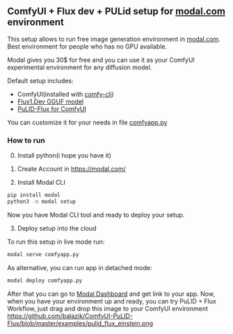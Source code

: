 ## ComfyUI + Flux dev + PULid setup for [modal.com](https://modal.com/) environment

This setup allows to run free image generation environment in [modal.com](https://modal.com/). Best environment for people who has no GPU available.

Modal gives you 30$ for free and you can use it as your ComfyUI experimental environment for any diffusion model.

Default setup includes:
- ComfyUI(installed with [comfy-cli](https://github.com/Comfy-Org/comfy-cli))
- [Flux1.Dev GGUF model](https://huggingface.co/city96/FLUX.1-dev-gguf/blob/main/flux1-dev-Q8_0.gguf) 
- [PuLID-Flux for ComfyUI](https://github.com/balazik/ComfyUI-PuLID-Flux?tab=readme-ov-file)

You can customize it for your needs in file [comfyapp.py](./comfyapp.py
)
### How to run

0) Install python(i hope you have it)

1) Create Account in https://modal.com/


2) Install Modal CLI

```bash
pip install modal
python3 -m modal setup
```
Now you have Modal CLI tool and ready to deploy your setup.

3) Deploy setup into the cloud

To run this setup in live mode run:

```bash
modal serve comfyapp.py
```  

As alternative, you can run app in detached mode:
```bash
modal deploy comfyapp.py
```

After that you can go to [Modal Dashboard](https://modal.com/apps) and get link to your app. 
Now, when you have your environment up and ready, you can try PuLID + Flux Workflow, just drag and drop this image to your ComfyUI environment https://github.com/balazik/ComfyUI-PuLID-Flux/blob/master/examples/pulid_flux_einstein.png

### 